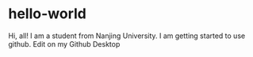 # hello-world
Hi, all!
I am a student from Nanjing University. I am getting started to use github.
Edit on my Github Desktop